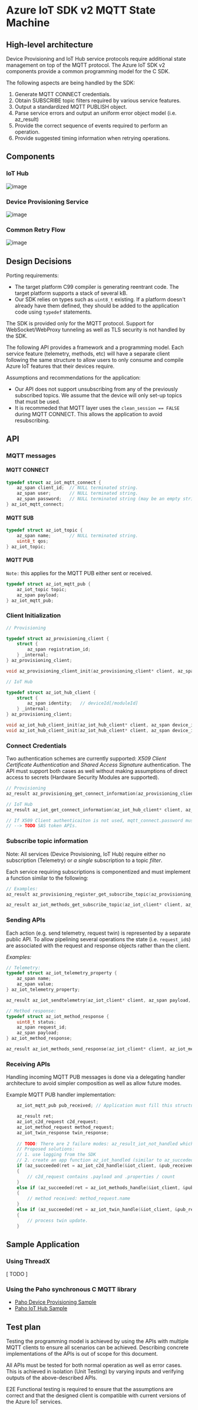 # Azure IoT SDK v2 MQTT State Machine

## High-level architecture

Device Provisioning and IoT Hub service protocols require additional state management on top of the MQTT protocol. The Azure IoT SDK v2 components provide a common programming model for the C SDK.

The following aspects are being handled by the SDK:
1. Generate MQTT CONNECT credentials.
1. Obtain SUBSCRIBE topic filters required by various service features.
1. Output a standardized MQTT PUBLISH object.
1. Parse service errors and output an uniform error object model (i.e. az_result) 
1. Provide the correct sequence of events required to perform an operation. 
1. Provide suggested timing information when retrying operations.

## Components

### IoT Hub
![image](iot_hub_flow.png "IoT MQTT State Machine")

### Device Provisioning Service
![image](iot_provisioning_flow.png "Device Provisioning MQTT State Machine")

### Common Retry Flow
![image](iot_retry_flow.png "MQTT Retry Flow")

## Design Decisions
Porting requirements:
- The target platform C99 compiler is generating reentrant code. The target platform supports a stack of several kB.
- Our SDK relies on types such as `uint8_t` existing. If a platform doesn't already have them defined, they should be added to the application code using `typedef` statements.

The SDK is provided only for the MQTT protocol. Support for WebSocket/WebProxy tunneling as well as TLS security is not handled by the SDK.

The following API provides a framework and a programming model. Each service feature (telemetry, methods, etc) will have a separate client following the same structure to allow users to only consume and compile Azure IoT features that their devices require.

Assumptions and recommendations for the application:
- Our API does not support unsubscribing from any of the previously subscribed topics. We assume that the device will only set-up topics that must be used.
- It is recommeded that MQTT layer uses the `clean_session == FALSE` during MQTT CONNECT. This allows the application to avoid resubscribing.

## API

### MQTT messages

#### MQTT CONNECT
```C
typedef struct az_iot_mqtt_connect {
    az_span client_id;  // NULL terminated string.
    az_span user;       // NULL terminated string.
    az_span password;   // NULL terminated string (may be an empty string).
} az_iot_mqtt_connect;
```

#### MQTT SUB
```C
typedef struct az_iot_topic {
    az_span name;       // NULL terminated string.
    uint8_t qos;
} az_iot_topic;
```

#### MQTT PUB

`Note:` this applies for the MQTT PUB either sent or received.

```C
typedef struct az_iot_mqtt_pub {
    az_iot_topic topic;
    az_span payload;
} az_iot_mqtt_pub;
```

### Client Initialization
```C
// Provisioning

typedef struct az_provisioning_client {
    struct {
        az_span registration_id;
    } _internal;
} az_provisioning_client;

void az_provisioning_client_init(az_provisioning_client* client, az_span registration_id);

// IoT Hub

typedef struct az_iot_hub_client {
    struct {
        az_span identity;   // deviceId[/moduleId]
    } _internal;
} az_provisioning_client;

void az_iot_hub_client_init(az_iot_hub_client* client, az_span device_id);
void az_iot_hub_client_init(az_iot_hub_client* client, az_span device_id, az_span module_id);
```

### Connect Credentials

Two authentication schemes are currently supported: _X509 Client Certificate Authentication_ and _Shared Access Signature_ authentication. The API must support both cases as well without making assumptions of direct access to secrets (Hardware Security Modules are supported).

```C
// Provisioning
az_result az_provisioning_get_connect_information(az_provisioning_client* client, az_span id_scope, az_iot_mqtt_connect* mqtt_connect);

// IoT Hub
az_result az_iot_get_connect_information(az_iot_hub_client* client, az_span hub_hostname, az_iot_mqtt_connect* mqtt_connect);

// If X509 Client authenticaiton is not used, mqtt_connect.password must contain a valid SAS Token.
// --> TODO SAS token APIs.
```

### Subscribe topic information
Note: All services (Device Provisioning, IoT Hub) require either no subscription (Telemetry) or _a single_ subscription to a topic _filter_.

Each service requiring subscriptions is componentized and must implement a function similar to the following:

```C
// Examples:
az_result az_provisioning_register_get_subscribe_topic(az_provisioning_client* client, az_iot_topic* mqtt_topic_filter);

az_result az_iot_methods_get_subscribe_topic(az_iot_client* client, az_iot_topic* mqtt_topic_filter);
```

### Sending APIs

Each action (e.g. send telemetry, request twin) is represented by a separate public API.
To allow pipelining several operations the state (i.e. `request_id`s) are associated with the request and response objects rather than the client.

_Examples:_

```C
// Telemetry:
typedef struct az_iot_telemetry_property {
    az_span name;
    az_span value;
} az_iot_telemetry_property;

az_result az_iot_sendtelemetry(az_iot_client* client, az_span payload, az_iot_telemetry_property* properties, size_t properties_count, az_iot_mqtt_pub *mqtt_pub); // TODO: telemetry should include an overload with a destination_device_id parameter in order to allow Module 2 Module communication.

// Method response:
typedef struct az_iot_method_response {
    uint8_t status;
    az_span request_id;
    az_span payload;
} az_iot_method_response;

az_result az_iot_methods_send_response(az_iot_client* client, az_iot_method_response* response, az_iot_mqtt_pub *mqtt_pub);
```

### Receiving APIs

Handling incoming MQTT PUB messages is done via a delegating handler architecture to avoid simpler composition as well as allow future modes.

Example MQTT PUB handler implementation:

```C
    az_iot_mqtt_pub pub_received; // Application must fill this structure with the received MQTT PUB data.

    az_result ret;
    az_iot_c2d_request c2d_request;
    az_iot_method_request method_request;
    az_iot_twin_response twin_response;
    
    // TODO: There are 2 failure modes: az_result_iot_not_handled which is expected and other errors.
    // Proposed solutions:
    // 1. use logging from the SDK
    // 2. create an app function az_iot_handled (similar to az_succeded but that prints out errors)
    if (az_succeeded(ret = az_iot_c2d_handle(&iot_client, &pub_received, &c2d_request)))
    {
        // c2d_request contains .payload and .properties / count
    }
    else if (az_succeeded(ret = az_iot_methods_handle(&iot_client, &pub_received, &method_request)))
    {
        // method received: method_request.name
    }
    else if (az_succeeded(ret = az_iot_twin_handle(&iot_client, &pub_received, &twin_response)))
    {
        // process twin update.
    }
```

## Sample Application

### Using ThreadX
[ TODO ]

### Using the Paho synchronous C MQTT library
* [Paho Device Provisioning Sample](dps_paho_sample.c)
* [Paho IoT Hub Sample](iot_paho_sample.c)

## Test plan

Testing the programming model is achieved by using the APIs with multiple MQTT clients to ensure all scenarios can be achieved.
Describing concrete implementations of the APIs is out of scope for this document.

All APIs must be tested for both normal operation as well as error cases. This is achieved in isolation (Unit Testing) by varying inputs and verifying outputs of the above-described APIs. 

E2E Functional testing is required to ensure that the assumptions are correct and that the designed client is compatible with current versions of the Azure IoT services.
